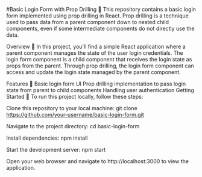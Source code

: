 #Basic Login Form with Prop Drilling 🔐
This repository contains a basic login form implemented using prop drilling in React. Prop drilling is a technique used to pass data from a parent component down to nested child components, even if some intermediate components do not directly use the data.

Overview 📝
In this project, you'll find a simple React application where a parent component manages the state of the user login credentials. The login form component is a child component that receives the login state as props from the parent. Through prop drilling, the login form component can access and update the login state managed by the parent component.

Features 🚀
Basic login form UI
Prop drilling implementation to pass login state from parent to child components
Handling user authentication
Getting Started 🏁
To run this project locally, follow these steps:

Clone this repository to your local machine:
git clone https://github.com/your-username/basic-login-form.git

Navigate to the project directory:
cd basic-login-form

Install dependencies:
npm install

Start the development server:
npm start

Open your web browser and navigate to http://localhost:3000 to view the application.
